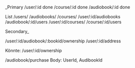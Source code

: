 _Primary
/user/:id   done
/course/:id done
/audiobook/:id done

List
/users/
/audiobooks/
/courses/
/user/:id/audiobooks
/audiobook/:id/users
/user/:id/courses/
/course/:id/users


Secondary_

/user/:id/audiobook/:bookid/ownership
/user/:id/address

Könnte:
/user/:id/ownership


/audiobook/purchase
Body: UserId, AudibookId
